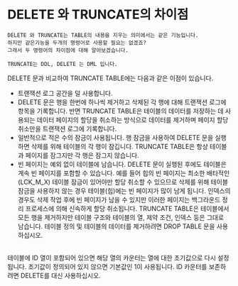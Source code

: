 # DELETE 와 TRUNCATE의 차이점
```
DELETE 와 TRUNCATE는 TABLE의 내용을 지우는 의미에서는 같은 기능입니다.
하지만 같은기능을 두개의 명령어로 사용할 필요는 없겠죠?
그래서 두 명령어의 차이점에 대해 알아보겠습니다.

TRUNCATE는 DDL, DELETE 는 DML 입니다.
```

DELETE 문과 비교하여 TRUNCATE TABLE에는 다음과 같은 이점이 있습니다.

- 트랜잭션 로그 공간을 덜 사용합니다.
- DELETE 문은 행을 한번에 하나씩 제거하고 삭제된 각 행에 대해 트랜잭션 로그에 항목을 기록합니다. 반면 TRUNCATE TABLE은 테이블의 데이터를 저장하는 데 사용되는 데이터 페이지의 할당을 취소하는 방식으로 데이터를 제거하며 페이지 할당 취소만을 트랜잭션 로그에 기록합니다.
- 일반적으로 적은 수의 잠금이 사용됩니다. 행 잠금을 사용하여 DELETE 문을 실행하면 삭제를 위해 테이블의 각 행이 잠깁니다. TRUNCATE TABLE은 항상 테이블과 페이지를 잠그지만 각 행은 잠그지 않습니다.
- 빈 페이지는 예외 없이 테이블에 남습니다. DELETE 문이 실행된 후에도 테이블은 계속 빈 페이지를 포함할 수 있습니다. 예를 들어 힙의 빈 페이지는 최소한 배타적인(LCK_M_X) 테이블 잠금이 있어야만 할당 취소할 수 있으므로 삭제를 위해 테이블 잠금을 사용하지 않는 경우 테이블(힙)에는 빈 페이지가 많이 남게 됩니다. 인덱스의 경우도 삭제 작업 후에 빈 페이지가 남을 수 있지만 이러한 페이지는 백그라운드 정리 프로세스에 의해 신속하게 할당 취소됩니다.
TRUNCATE TABLE은 테이블에서 모든 행을 제거하지만 테이블 구조와 테이블의 열, 제약 조건, 인덱스 등은 그대로 남습니다. 테이블 정의 및 테이블의 데이터를 제거하려면 DROP TABLE 문을 사용하십시오.
<br>
테이블에 ID 열이 포함되어 있으면 해당 열의 카운터는 열에 대한 초기값으로 다시 설정됩니다. 초기값이 정의되어 있지 않으면 기본값인 1이 사용됩니다. ID 카운터를 보존하려면 DELETE를 대신 사용하십시오.

